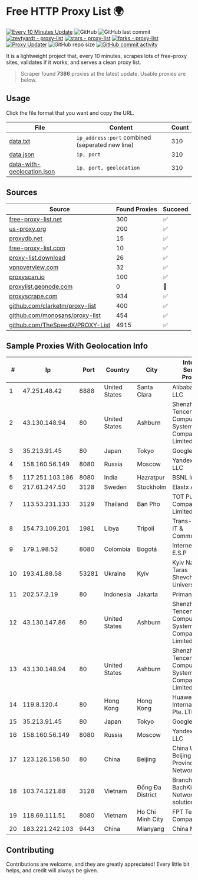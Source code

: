 
# Free HTTP Proxy List 🌍

[![Every 10 Minutes Update](https://github.com/mertguvencli/http-proxy-list/actions/workflows/main.yml/badge.svg?branch=main)](https://github.com/mertguvencli/http-proxy-list/actions/workflows/main.yml)
![GitHub](https://img.shields.io/github/license/mertguvencli/http-proxy-list)
![GitHub last commit](https://img.shields.io/github/last-commit/mertguvencli/http-proxy-list)
[![zevtyardt - proxy-list](https://img.shields.io/static/v1?label=zevtyardt&message=proxy-list&color=blue&logo=github)](https://github.com/zevtyardt/proxy-list "Go to GitHub repo")
[![stars - proxy-list](https://img.shields.io/github/stars/zevtyardt/proxy-list?style=social)](https://github.com/zevtyardt/proxy-list)
[![forks - proxy-list](https://img.shields.io/github/forks/zevtyardt/proxy-list?style=social)](https://github.com/zevtyardt/proxy-list)
[![Proxy Updater](https://github.com/zevtyardt/proxy-list/workflows/Proxy%20Updater/badge.svg)](https://github.com/zevtyardt/proxy-list/actions?query=workflow:"Proxy+Updater")
![GitHub repo size](https://img.shields.io/github/repo-size/zevtyardt/proxy-list)
[![GitHub commit activity](https://img.shields.io/github/commit-activity/m/zevtyardt/proxy-list?logo=commits)](https://github.com/zevtyardt/proxy-list/commits/main)

It is a lightweight project that, every 10 minutes, scrapes lots of free-proxy sites, validates if it works, and serves a clean proxy list.

> Scraper found **7386** proxies at the latest update. Usable proxies are below.

## Usage

Click the file format that you want and copy the URL.

|File|Content|Count|
|----|-------|-----|
|[data.txt](https://raw.githubusercontent.com/mertguvencli/http-proxy-list/main/proxy-list/data.txt)|`ip_address:port` combined (seperated new line)|310|
|[data.json](https://raw.githubusercontent.com/mertguvencli/http-proxy-list/main/proxy-list/data.json)|`ip, port`|310|
|[data-with-geolocation.json](https://raw.githubusercontent.com/mertguvencli/http-proxy-list/main/proxy-list/data-with-geolocation.json)|`ip, port, geolocation`|310|

## Sources

|Source|Found Proxies|Succeed|
|------|-------------|-------|
|[free-proxy-list.net](https://free-proxy-list.net)|300|✅|
|[us-proxy.org](https://www.us-proxy.org)|200|✅|
|[proxydb.net](http://proxydb.net)|15|✅|
|[free-proxy-list.com](https://free-proxy-list.com/?page=&port=&type%5B%5D=http&type%5B%5D=https&up_time=0&search=Search)|10|✅|
|[proxy-list.download](https://www.proxy-list.download/HTTP)|26|✅|
|[vpnoverview.com](https://vpnoverview.com/privacy/anonymous-browsing/free-proxy-servers)|32|✅|
|[proxyscan.io](https://www.proxyscan.io)|100|✅|
|[proxylist.geonode.com](https://proxylist.geonode.com/api/proxy-list?limit=300&page=1&sort_by=lastChecked&sort_type=desc&protocols=http,https)|0|🚫|
|[proxyscrape.com](https://api.proxyscrape.com/v2/?request=displayproxies&protocol=http&timeout=10000&country=all&ssl=all&anonymity=all)|934|✅|
|[github.com/clarketm/proxy-list](https://raw.githubusercontent.com/clarketm/proxy-list/master/proxy-list-raw.txt)|400|✅|
|[github.com/monosans/proxy-list](https://raw.githubusercontent.com/monosans/proxy-list/main/proxies/http.txt)|454|✅|
|[github.com/TheSpeedX/PROXY-List](https://raw.githubusercontent.com/TheSpeedX/PROXY-List/master/http.txt)|4915|✅|


## Sample Proxies With Geolocation Info

|#|Ip|Port|Country|City|Internet Service Provider|
|-|--|----|-------|----|-------------------------|
|1|47.251.48.42|8888|United States|Santa Clara|Alibaba.com LLC|
|2|43.130.148.94|80|United States|Ashburn|Shenzhen Tencent Computer Systems Company Limited|
|3|35.213.91.45|80|Japan|Tokyo|Google LLC|
|4|158.160.56.149|8080|Russia|Moscow|Yandex.Cloud LLC|
|5|117.251.103.186|8080|India|Hazratpur|BSNL Internet|
|6|217.61.247.50|3128|Sweden|Stockholm|Elastx AB|
|7|113.53.231.133|3129|Thailand|Ban Pho|TOT Public Company Limited|
|8|154.73.109.201|1981|Libya|Tripoli|Trans-Sahara IT & Communication|
|9|179.1.98.52|8080|Colombia|Bogotá|Internexa S.a. E.S.P|
|10|193.41.88.58|53281|Ukraine|Kyiv|Kyiv National Taras Shevchenko University|
|11|202.57.2.19|80|Indonesia|Jakarta|Primanet - ISP|
|12|43.130.147.86|80|United States|Ashburn|Shenzhen Tencent Computer Systems Company Limited|
|13|43.130.148.94|80|United States|Ashburn|Shenzhen Tencent Computer Systems Company Limited|
|14|119.8.120.4|80|Hong Kong|Hong Kong|Huawei International Pte. LTD|
|15|35.213.91.45|80|Japan|Tokyo|Google LLC|
|16|158.160.56.149|8080|Russia|Moscow|Yandex.Cloud LLC|
|17|123.126.158.50|80|China|Beijing|China Unicom Beijing Province Network|
|18|103.74.121.88|3128|Vietnam|Đống Đa District|Branch of BachKim Network solutions jsc|
|19|118.69.111.51|8080|Vietnam|Ho Chi Minh City|FPT Telecom Company|
|20|183.221.242.103|9443|China|Mianyang|China Mobile|



## Contributing

Contributions are welcome, and they are greatly appreciated! Every
little bit helps, and credit will always be given.

